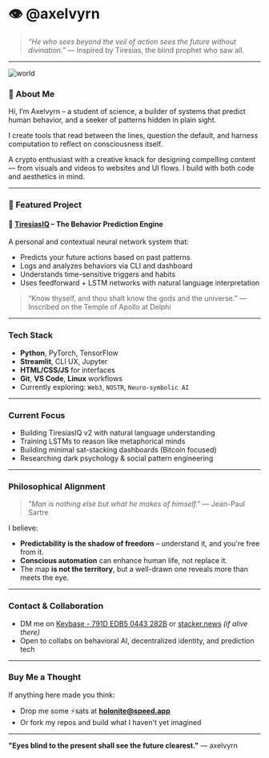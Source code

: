 # 👁 @axelvyrn

> *“He who sees beyond the veil of action sees the future without divination.”*
> — Inspired by Tiresias, the blind prophet who saw all.

---
![world](https://github.com/user-attachments/assets/8d98e899-b3a4-4b4e-9934-a13bd4e641df)

### 🧠 About Me

Hi, I’m Axelvyrn – a student of science, a builder of systems that predict human behavior, and a seeker of patterns hidden in plain sight.

I create tools that read between the lines, question the default, and harness computation to reflect on consciousness itself.

A crypto enthusiast with a creative knack for designing compelling content — from visuals and videos to websites and UI flows. I build with both code and aesthetics in mind.

---

### 🔮 Featured Project

#### 🚀 [TiresiasIQ](https://github.com/axelvyrn/tiresiasiQ) – The Behavior Prediction Engine

A personal and contextual neural network system that:

* Predicts your future actions based on past patterns
* Logs and analyzes behaviors via CLI and dashboard
* Understands time-sensitive triggers and habits
* Uses feedforward + LSTM networks with natural language interpretation

> “Know thyself, and thou shalt know the gods and the universe.”
> — Inscribed on the Temple of Apollo at Delphi

---

### Tech Stack

* **Python**, PyTorch, TensorFlow
* **Streamlit**, CLI UX, Jupyter
* **HTML/CSS/JS** for interfaces
* **Git**, **VS Code**, **Linux** workflows
* Currently exploring: `Web3`, `NOSTR`, `Neuro-symbolic AI`

---

### Current Focus

* Building TiresiasIQ v2 with natural language understanding
* Training LSTMs to reason like metaphorical minds
* Building minimal sat-stacking dashboards (Bitcoin focused)
* Researching dark psychology & social pattern engineering

---

### Philosophical Alignment

> *"Man is nothing else but what he makes of himself."*
> — Jean-Paul Sartre

I believe:

* **Predictability is the shadow of freedom** – understand it, and you're free from it.
* **Conscious automation** can enhance human life, not replace it.
* The map **is not the territory**, but a well-drawn one reveals more than meets the eye.

---

### Contact & Collaboration

* DM me on [Keybase - 791D EDB5 0443 282B](https://keybase.io/istealkids) or [stacker.news](https://stacker.news/istealkids) *(if alive there)*
* Open to collabs on behavioral AI, decentralized identity, and prediction tech

---

### Buy Me a Thought

If anything here made you think:

* Drop me some ⚡sats at **holonite@speed.app**
* Or fork my repos and build what I haven't yet imagined

---

**"Eyes blind to the present shall see the future clearest."**
— axelvyrn
